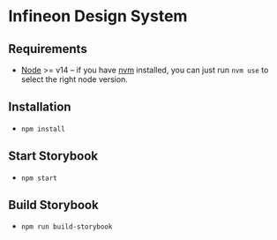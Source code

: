 # Infineon Design System

## Requirements

- [Node](https://nodejs.org/en/) >= v14 – if you have [nvm](https://github.com/creationix/nvm#node-version-manager---) installed, you can just run `nvm use` to select the right node version.

## Installation

- `npm install`

## Start Storybook

- `npm start`

## Build Storybook

- `npm run build-storybook`
